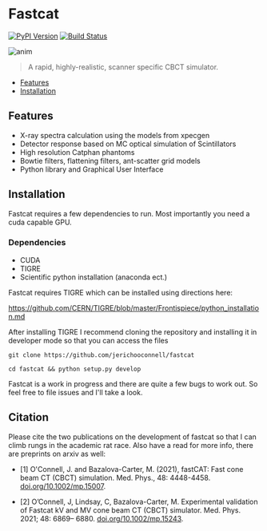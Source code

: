 # Fastcat

[![PyPI Version][pypi-image]][pypi-url]
[![Build Status][build-image]][build-url]

![anim](anim.gif)

> A rapid, highly-realistic, scanner specific CBCT simulator.

* [Features](#features)
* [Installation](#installation)

## Features
* X-ray spectra calculation using the models from xpecgen
* Detector response based on MC optical simulation of Scintillators
* High resolution Catphan phantoms
* Bowtie filters, flattening filters, ant-scatter grid models
* Python library and Graphical User Interface

## Installation

Fastcat requires a few dependencies to run. Most importantly you need a cuda capable GPU.

### Dependencies

* CUDA
* TIGRE
* Scientific python installation (anaconda ect.)

Fastcat requires TIGRE which can be installed using directions here:

https://github.com/CERN/TIGRE/blob/master/Frontispiece/python_installation.md

After installing TIGRE I recommend cloning the repository and installing it in developer mode so that you can access the files

`git clone https://github.com/jerichooconnell/fastcat`

`cd fastcat && python setup.py develop`

Fastcat is a work in progress and there are quite a few bugs to work out. So feel free to file issues and I'll take a look.

## Citation
Please cite the two publications on the development of fastcat so that I can climb rungs in the academic rat race. Also have a read for more info, there are preprints on arxiv as well:

* <a name="Ref1">\[1\]</a> O'Connell, J. and Bazalova-Carter, M. (2021), fastCAT: Fast cone beam CT (CBCT) simulation. Med. Phys., 48: 4448-4458. [doi.org/10.1002/mp.15007](https://doi.org/10.1002/mp.15007).

* <a name="Ref2">\[2\]</a>  O’Connell, J, Lindsay, C, Bazalova-Carter, M. Experimental validation of Fastcat kV and MV cone beam CT (CBCT) simulator. Med. Phys. 2021; 48: 6869– 6880. [doi.org/10.1002/mp.15243](https://doi.org/10.1002/mp.15243).

<!-- Badges -->

[pypi-image]: https://img.shields.io/pypi/v/fastcat
[pypi-url]: https://pypi.org/project/fastcat/
[build-image]: https://github.com/jerichooconnell/fastcat/actions/workflows/build.yaml/badge.svg
[build-url]: https://github.com/jerichooconnell/fastcat/actions/workflows/build.yaml

<!-- ## Documentation
The updated API documentation is available [here](http://xpecgen.readthedocs.io/en/latest/).

You can also use the python help system to check it:
```python3
from xpecgen import xpecgen as xg
help(xg)
``` -->

<!-- ## Contributing
See [CONTRIBUTING.md](CONTRIBUTING.md).

## Model details
To have a general overview of the model see [\[1\]](#Ref1).
The bremsstrahlung calculation is done using full interpolations for the electron fluence, so none of the simplifications in section IV.C were used in this implementation. This description of the fluence can be used with others materials, always via the CSDA scaling, if requested. However, note that its accuracy has not been tested.
Both characteristic peaks models in section II.D were implemented. The polynomial one is used by default.
Half-value layers are calculated using the exponential model of attenuation (aka narrow beam geometry). In the GUI they are calculated in the sense of dose, but the library allows for generalizing this to any desired reponse function.

Despite the GUI and the API allow selecting different target materials, note the model only considered tungsten in detail. When a different material is selected, its bremsstrahlung cross-section and range scaling are used instead. However, differences in the electron fluence in the target might affect the results. In particular, the penetration depth is increased in low Z materials in units of the CSDA range, so the results should be used with caution, specially in that case.

## Citation
If you use this application to make use of the models in [\[1\]](#Ref1), you should cite it. If you also want to acknowledge the implementation itself you can also cite [\[2\]](#Ref2).

## References
<a name="Ref1">\[1\]</a> Hernández, G., Fernández F. 2016. "A model of tungsten x-ray anode spectra." Medical Physics, *43* 4655. [doi:10.1118/1.4955120](http://dx.doi.org/10.1118/1.4955120).

 -->
